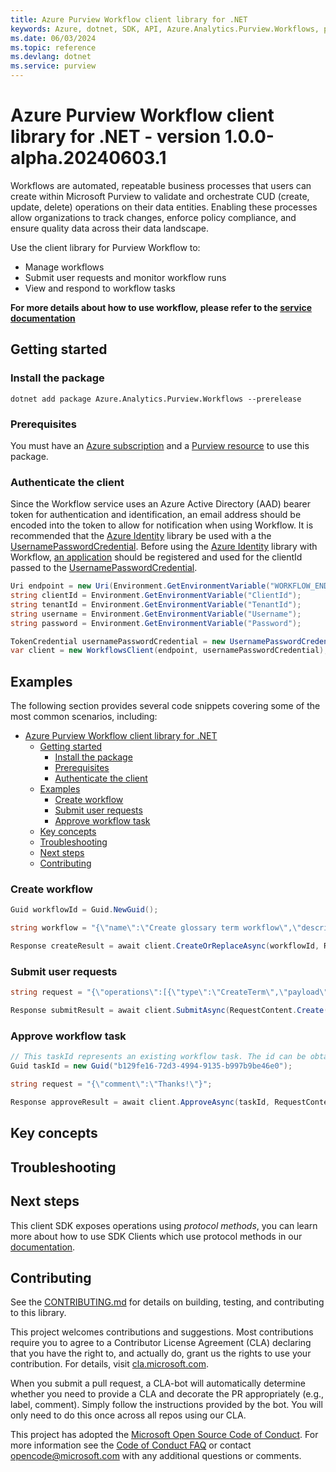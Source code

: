 ```yaml
---
title: Azure Purview Workflow client library for .NET
keywords: Azure, dotnet, SDK, API, Azure.Analytics.Purview.Workflows, purview
ms.date: 06/03/2024
ms.topic: reference
ms.devlang: dotnet
ms.service: purview
---
```

# Azure Purview Workflow client library for .NET - version 1.0.0-alpha.20240603.1 


Workflows are automated, repeatable business processes that users can create within Microsoft Purview to validate and orchestrate CUD (create, update, delete) operations on their data entities. Enabling these processes allow organizations to track changes, enforce policy compliance, and ensure quality data across their data landscape.

Use the client library for Purview Workflow to:

- Manage workflows
- Submit user requests and monitor workflow runs
- View and respond to workflow tasks

**For more details about how to use workflow, please refer to the [service documentation][product_documentation]**

## Getting started

### Install the package

```dotnetcli
dotnet add package Azure.Analytics.Purview.Workflows --prerelease
```

### Prerequisites

You must have an [Azure subscription][azure_subscription] and a [Purview resource][purview_resource] to use this package.

### Authenticate the client

Since the Workflow service uses an Azure Active Directory (AAD) bearer token for authentication and identification, an email address should be encoded into the token to allow for notification when using Workflow. It is recommended that the [Azure Identity][azure_identity] library be used  with a the [UsernamePasswordCredential][username_password_credential]. Before using the [Azure Identity][azure_identity] library with Workflow, [an application][app_registration] should be registered and used for the clientId passed to the [UsernamePasswordCredential][username_password_credential].

```C# Snippet:Azure_Analytics_Purview_Workflows_CreateClient
Uri endpoint = new Uri(Environment.GetEnvironmentVariable("WORKFLOW_ENDPOINT"));
string clientId = Environment.GetEnvironmentVariable("ClientId");
string tenantId = Environment.GetEnvironmentVariable("TenantId");
string username = Environment.GetEnvironmentVariable("Username");
string password = Environment.GetEnvironmentVariable("Password");

TokenCredential usernamePasswordCredential = new UsernamePasswordCredential(clientId,tenantId, username,password, null);
var client = new WorkflowsClient(endpoint, usernamePasswordCredential);
```

## Examples

The following section provides several code snippets covering some of the most common scenarios, including:

- [Azure Purview Workflow client library for .NET](#azure-purview-workflow-client-library-for-net)
  - [Getting started](#getting-started)
    - [Install the package](#install-the-package)
    - [Prerequisites](#prerequisites)
    - [Authenticate the client](#authenticate-the-client)
  - [Examples](#examples)
    - [Create workflow](#create-workflow)
    - [Submit user requests](#submit-user-requests)
    - [Approve workflow task](#approve-workflow-task)
  - [Key concepts](#key-concepts)
  - [Troubleshooting](#troubleshooting)
  - [Next steps](#next-steps)
  - [Contributing](#contributing)

### Create workflow

```C# Snippet:Azure_Analytics_Purview_Workflows_CreateWorkflow
Guid workflowId = Guid.NewGuid();

string workflow = "{\"name\":\"Create glossary term workflow\",\"description\":\"\",\"triggers\":[{\"type\":\"when_term_creation_is_requested\",\"underGlossaryHierarchy\":\"/glossaries/20031e20-b4df-4a66-a61d-1b0716f3fa48\"}],\"isEnabled\":true,\"actionDag\":{\"actions\":{\"Startandwaitforanapproval\":{\"type\":\"Approval\",\"inputs\":{\"parameters\":{\"approvalType\":\"PendingOnAll\",\"title\":\"ApprovalRequestforCreateGlossaryTerm\",\"assignedTo\":[\"eece94d9-0619-4669-bb8a-d6ecec5220bc\"]}},\"runAfter\":{}},\"Condition\":{\"type\":\"If\",\"expression\":{\"and\":[{\"equals\":[\"@outputs('Startandwaitforanapproval')['body/outcome']\",\"Approved\"]}]},\"actions\":{\"Createglossaryterm\":{\"type\":\"CreateTerm\",\"runAfter\":{}},\"Sendemailnotification\":{\"type\":\"EmailNotification\",\"inputs\":{\"parameters\":{\"emailSubject\":\"GlossaryTermCreate-APPROVED\",\"emailMessage\":\"YourrequestforGlossaryTerm@{triggerBody()['request']['term']['name']}isapproved.\",\"emailRecipients\":[\"@{triggerBody()['request']['requestor']}\"]}},\"runAfter\":{\"Createglossaryterm\":[\"Succeeded\"]}}},\"else\":{\"actions\":{\"Sendrejectemailnotification\":{\"type\":\"EmailNotification\",\"inputs\":{\"parameters\":{\"emailSubject\":\"GlossaryTermCreate-REJECTED\",\"emailMessage\":\"YourrequestforGlossaryTerm@{triggerBody()['request']['term']['name']}isrejected.\",\"emailRecipients\":[\"@{triggerBody()['request']['requestor']}\"]}},\"runAfter\":{}}}},\"runAfter\":{\"Startandwaitforanapproval\":[\"Succeeded\"]}}}}}";

Response createResult = await client.CreateOrReplaceAsync(workflowId, RequestContent.Create(workflow));
```

### Submit user requests

```C# Snippet:Azure_Analytics_Purview_Workflows_SubmitUserRequests
string request = "{\"operations\":[{\"type\":\"CreateTerm\",\"payload\":{\"glossaryTerm\":{\"name\":\"term\",\"anchor\":{\"glossaryGuid\":\"20031e20-b4df-4a66-a61d-1b0716f3fa48\"},\"status\":\"Approved\",\"nickName\":\"term\"}}}],\"comment\":\"Thanks!\"}";

Response submitResult = await client.SubmitAsync(RequestContent.Create(request));
```

### Approve workflow task

```C# Snippet:Azure_Analytics_Purview_Workflows_ApproveWorkflowTask
// This taskId represents an existing workflow task. The id can be obtained by calling GetWorkflowTasksAsync API.
Guid taskId = new Guid("b129fe16-72d3-4994-9135-b997b9be46e0");

string request = "{\"comment\":\"Thanks!\"}";

Response approveResult = await client.ApproveAsync(taskId, RequestContent.Create(request));
```

## Key concepts

## Troubleshooting

## Next steps

This client SDK exposes operations using *protocol methods*, you can learn more about how to use SDK Clients which use protocol methods in our [documentation][protocol_client_quickstart].

## Contributing

See the [CONTRIBUTING.md][contributing] for details on building, testing, and contributing to this library.

This project welcomes contributions and suggestions. Most contributions require you to agree to a Contributor License Agreement (CLA) declaring that you have the right to, and actually do, grant us the rights to use your contribution. For details, visit [cla.microsoft.com][cla].

When you submit a pull request, a CLA-bot will automatically determine whether you need to provide a CLA and decorate the PR appropriately (e.g., label, comment). Simply follow the instructions provided by the bot. You will only need to do this once across all repos using our CLA.

This project has adopted the [Microsoft Open Source Code of Conduct][code_of_conduct]. For more information see the [Code of Conduct FAQ][coc_faq] or contact [opencode@microsoft.com][coc_contact] with any additional questions or comments.

<!-- LINKS -->
[product_documentation]: https://learn.microsoft.com/azure/purview/concept-workflow
[azure_subscription]: https://azure.microsoft.com/free/dotnet/
[purview_resource]: /azure/purview/create-catalog-portal
[azure_identity]: https://github.com/Azure/azure-sdk-for-net/tree/main/sdk/identity/Azure.Identity/README.md
[app_registration]: https://learn.microsoft.com/azure/active-directory/develop/quickstart-register-app
[username_password_credential]: https://learn.microsoft.com/dotnet/api/azure.identity.usernamepasswordcredential?view=azure-dotnet
[protocol_client_quickstart]: https://aka.ms/azsdk/net/protocol/quickstart
[cla]: https://cla.microsoft.com
[code_of_conduct]: https://opensource.microsoft.com/codeofconduct/
[coc_faq]: https://opensource.microsoft.com/codeofconduct/faq/
[coc_contact]: mailto:opencode@microsoft.com
[contributing]: https://github.com/Azure/azure-sdk-for-net/blob/main/CONTRIBUTING.md

